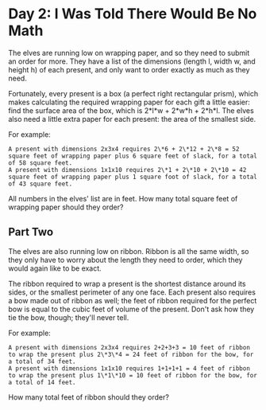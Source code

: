 # Day 2: I Was Told There Would Be No Math

The elves are running low on wrapping paper, and so they need to submit an order for more. They have a list of the dimensions (length l, width w, and height h) of each present, and only want to order exactly as much as they need.

Fortunately, every present is a box (a perfect right rectangular prism), which makes calculating the required wrapping paper for each gift a little easier: find the surface area of the box, which is 2\*l\*w + 2\*w\*h + 2\*h\*l. The elves also need a little extra paper for each present: the area of the smallest side.

For example:

```
A present with dimensions 2x3x4 requires 2\*6 + 2\*12 + 2\*8 = 52 square feet of wrapping paper plus 6 square feet of slack, for a total of 58 square feet.
A present with dimensions 1x1x10 requires 2\*1 + 2\*10 + 2\*10 = 42 square feet of wrapping paper plus 1 square foot of slack, for a total of 43 square feet.
```

All numbers in the elves' list are in feet. How many total square feet of wrapping paper should they order?

## Part Two

The elves are also running low on ribbon. Ribbon is all the same width, so they only have to worry about the length they need to order, which they would again like to be exact.

The ribbon required to wrap a present is the shortest distance around its sides, or the smallest perimeter of any one face. Each present also requires a bow made out of ribbon as well; the feet of ribbon required for the perfect bow is equal to the cubic feet of volume of the present. Don't ask how they tie the bow, though; they'll never tell.

For example:

```
A present with dimensions 2x3x4 requires 2+2+3+3 = 10 feet of ribbon to wrap the present plus 2\*3\*4 = 24 feet of ribbon for the bow, for a total of 34 feet.
A present with dimensions 1x1x10 requires 1+1+1+1 = 4 feet of ribbon to wrap the present plus 1\*1\*10 = 10 feet of ribbon for the bow, for a total of 14 feet.
```

How many total feet of ribbon should they order?
